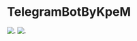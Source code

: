 # TelegramBotByKpeM

![.](https://i.imgur.com/Os656vb.png "main") ![.](https://i.imgur.com/0BthC0t.png "settings")
